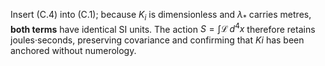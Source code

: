 Insert (C.4) into (C.1); because $K_i$ is dimensionless and $\lambda_*$ carries metres, **both terms** have identical SI units.  The action $S=\int\mathcal L\,d^{4}x$ therefore retains joules·seconds, preserving covariance and confirming that *Ki* has been anchored without numerology.
